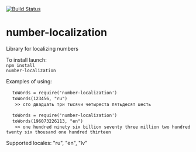 [![Build Status](https://travis-ci.org/cortwave/number-localization.svg?branch=master)](https://travis-ci.org/cortwave/number-localization)

# number-localization
Library for localizing numbers

To install launch:
<br/>
<code>npm install number-localization</code>

Examples of using:
<br/>
<pre>
  <code>toWords = require('number-localization')</code>
  <code>toWords(123456, "ru")</code>
  <code> >> сто двадцать три тысячи четыреста пятьдесят шесть </code>
</pre>
<pre>
  <code>toWords = require('number-localization')</code>
  <code>toWords(196073226113, "en")</code>
  <code> >> one hundred ninety six billion seventy three million two hundred twenty six thousand one hundred thirteen  </code>
</pre>

Supported locales: "ru", "en", "lv"

